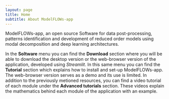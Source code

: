 ```yaml
---
layout: page
title: Home
subtitle: About ModelFLOWs-app
---
```


ModelFLOWs-app, an open source Software for data post-processing, patterns identification and development of reduced order models using modal decomposition and deep learning architectures.

In the **Soltware** menu you can find the **Download** section where you will be able to download the desktop version or the web-browser version of the application, developed using *Streamlit*. In this same menu you can find the **Tutorial** section which explains how to install and set-up ModelFLOWs-app. The web-browser version serves as a demo and its use is limited. In addition to the previously metioned resources, you can find a video tutorial of each module under the **Advanced tutorials** section. These videos explain the mathematics behind each module of the application with an example.
